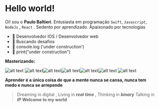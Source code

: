 # Hello world!

Oi!  sou o  **Paulo Baltieri**. 
Entusiasta em programação   `Swift`, `Javascript`, `NodeJs`  , `React` .
Sedento por aprendizado. Apaixonado por tecnologias 

- :star2: Desenvolvedor IOS / Desenvolvedor web
-  :rocket:  Buscando desafios 
- :hammer: console.log ('under construction')
- :hammer: print("under construction")


**Masterizando:** 

![alt text](https://img.icons8.com/color/96/000000/swift.png) ![alt text](https://img.icons8.com/color/2x/javascript.png)![alt text](https://img.icons8.com/color/2x/html-5.png)![alt text](https://img.icons8.com/color/2x/css3.png)![alt text](https://img.icons8.com/color/2x/nodejs.png)![alt text](https://img.icons8.com/color/2x/mongodb.png)
![alt text](https://img.icons8.com/office/90/react.png)

**Aprender é a única coisa de que a mente nunca se cansa, nunca tem medo e nunca se arrepende**



> Dreaming in digital , 
	Living in   ***real time***  , 
Thinking in ***binary***
Talking in ***IP*** 
**Welcome to my world**
